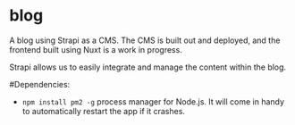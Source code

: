 # blog

A blog using Strapi as a CMS. The CMS is built out and deployed, and the frontend built using Nuxt is a work in progress.

Strapi allows us to easily integrate and manage the content within the blog.

#Dependencies:
- `npm install pm2 -g` process manager for Node.js. It will come in handy to automatically restart the app if it crashes.
